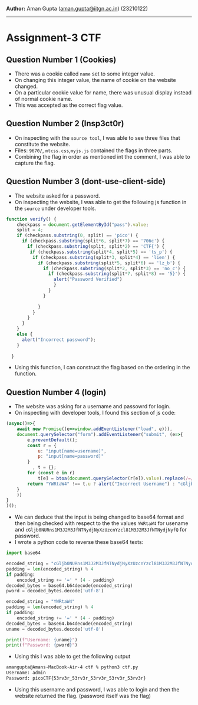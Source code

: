 **Author:** Aman Gupta (aman.gupta@iitgn.ac.in) (23210122)
**** 
# Assignment-3 CTF

## Question Number 1 (Cookies)

- There was a cookie called `name` set to some integer value.
- On changing this integer value, the name of cookie on the website changed.
- On a particular cookie value for name, there was unusual display instead of normal cookie name. 
- This was accepted as the correct flag value.

## Question Number 2 (Insp3ct0r)
- On inspecting with the `source tool`, I was able to see three files that constitute the website.
- Files: `9670/`, `mtcss.css`,`myjs.js` contained the flags in three parts.
- Combining the flag in order as mentioned int the comment, I was able to capture the flag.

## Question Number 3 (dont-use-client-side)
- The website asked for a password.
- On inspecting the website, I was able to get the following js function in the `source` under developer tools.
```js
function verify() {
    checkpass = document.getElementById("pass").value;
    split = 4;
    if (checkpass.substring(0, split) == 'pico') {
      if (checkpass.substring(split*6, split*7) == '706c') {
        if (checkpass.substring(split, split*2) == 'CTF{') {
         if (checkpass.substring(split*4, split*5) == 'ts_p') {
          if (checkpass.substring(split*3, split*4) == 'lien') {
            if (checkpass.substring(split*5, split*6) == 'lz_b') {
              if (checkpass.substring(split*2, split*3) == 'no_c') {
                if (checkpass.substring(split*7, split*8) == '5}') {
                  alert("Password Verified")
                  }
                }
              }
      
            }
          }
        }
      }
    }
    else {
      alert("Incorrect password");
    }
    
  }
```
- Using this function, I can construct the flag based on the ordering in the function.

## Question Number 4 (login)
- The website was asking for a username and passowrd for login.
- On inspecting with developer tools, I found this section of js code:
```js
(async()=>{
    await new Promise((e=>window.addEventListener("load", e))),
    document.querySelector("form").addEventListener("submit", (e=>{
        e.preventDefault();
        const r = {
            u: "input[name=username]",
            p: "input[name=password]"
        }
          , t = {};
        for (const e in r)
            t[e] = btoa(document.querySelector(r[e]).value).replace(/=/g, "");
        return "YWRtaW4" !== t.u ? alert("Incorrect Username") : "cGljb0NURns1M3J2M3JfNTNydjNyXzUzcnYzcl81M3J2M3JfNTNydjNyfQ" !== t.p ? alert("Incorrect Password") : void alert(`Correct Password! Your flag is ${atob(t.p)}.`)
    }
    ))
}
)();
```
- We can deduce that the input is being changed to base64 format and then being checked with respect to the the values `YWRtaW4` for usename and `cGljb0NURns1M3J2M3JfNTNydjNyXzUzcnYzcl81M3J2M3JfNTNydjNyfQ` for password.
- I wrote a python code to reverse these base64 texts:
```python
import base64

encoded_string = "cGljb0NURns1M3J2M3JfNTNydjNyXzUzcnYzcl81M3J2M3JfNTNydjNyfQ"
padding = len(encoded_string) % 4
if padding:
    encoded_string += '=' * (4 - padding)
decoded_bytes = base64.b64decode(encoded_string)
pword = decoded_bytes.decode('utf-8')

encoded_string = "YWRtaW4"
padding = len(encoded_string) % 4
if padding:
    encoded_string += '=' * (4 - padding)
decoded_bytes = base64.b64decode(encoded_string)
uname = decoded_bytes.decode('utf-8')

print(f"Username: {uname}")
print(f"Password: {pword}")
```
- Using this I was able to get the following output
```bash
amangupta@Amans-MacBook-Air-4 ctf % python3 ctf.py
Username: admin
Password: picoCTF{53rv3r_53rv3r_53rv3r_53rv3r_53rv3r}
```
- Using this username and password, I was able to login and then the website returned the flag. (password itself was the flag)
